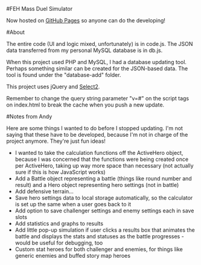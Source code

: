 #FEH Mass Duel Simulator

Now hosted on [GitHub Pages](https://andu2.github.io/FEH-Mass-Simulator/) so anyone can do the developing!

#About

The entire code (UI and logic mixed, unfortunately) is in code.js. The JSON data transferred from my personal MySQL database is in db.js.

When this project used PHP and MySQL, I had a database updating tool. Perhaps something similar can be created for the JSON-based data. The tool is found under the "database-add" folder.

This project uses jQuery and [Select2](https://select2.github.io/).

Remember to change the query string parameter "v=#" on the script tags on index.html to break the cache when you push a new update.

#Notes from Andy

Here are some things I wanted to do before I stopped updating. I'm not saying that these have to be developed, because I'm not in charge of the project anymore. They're just fun ideas!

* I wanted to take the calculation functions off the ActiveHero object, because I was concerned that the functions were being created once per ActiveHero, taking up way more space than necessary (not actually sure if this is how JavaScript works)
* Add a Battle object representing a battle (things like round number and result) and a Hero object representing hero settings (not in battle)
* Add defensive terrain...
* Save hero settings data to local storage automatically, so the calculator is set up the same when a user goes back to it
* Add option to save challenger settings and enemy settings each in save slots
* Add statistics and graphs to results
* Add little pop-up simulation if user clicks a results box that animates the battle and displays the stats and statuses as the battle progresses - would be useful for debugging, too
* Custom stat heroes for both challenger and enemies, for things like generic enemies and buffed story map heroes